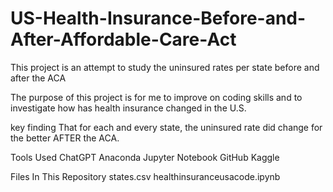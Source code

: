 # US-Health-Insurance-Before-and-After-Affordable-Care-Act
This project is an attempt to study the uninsured rates per state before and after the ACA

The purpose of this project is for me to improve on coding skills and to investigate how has health insurance changed in the U.S.

key finding
That for each and every state, the uninsured rate did change for the better AFTER the ACA.

Tools Used
ChatGPT
Anaconda
Jupyter Notebook 
GitHub
Kaggle

Files In This Repository
states.csv
healthinsuranceusacode.ipynb

